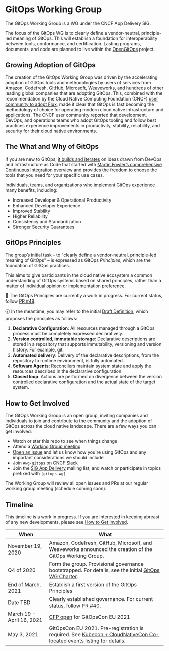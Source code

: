 # GitOps Working Group

The GitOps Working Group is a WG under the CNCF App Delivery SIG.

The focus of the GitOps WG is to clearly define a vendor-neutral, principle-led meaning of GitOps. This will establish a foundation for interoperability between tools, conformance, and certification. Lasting programs, documents, and code are planned to live within the [OpenGitOps](https://github.com/open-gitops) project.

## Growing Adoption of GitOps

The creation of the GitOps Working Group was driven by the accelerating adoption of GitOps tools and methodologies by users of services from Amazon, Codefresh, GitHub, Microsoft, Weaveworks, and hundreds of other leading global companies that are adopting GitOps.
This, combined with the recommendation by the Cloud Native Computing Foundation (CNCF) [user community to adopt Flux](https://radar.cncf.io/2020-06-continuous-delivery), made it clear that GitOps is fast becoming the methodology of choice for operating modern cloud native infrastructure and applications.
The CNCF user community reported that development, DevOps, and operations teams who adopt GitOps tooling and follow best practices experience improvements in productivity, stability, reliability, and security for their cloud native environments.

## The What and Why of GitOps

If you are new to GitOps, [it builds and iterates](https://www.weave.works/blog/gitops-operations-by-pull-request) on ideas drawn from DevOps and Infrastructure as Code that started with [Martin Fowler’s comprehensive Continuous Integration overview](https://martinfowler.com/articles/continuousIntegration.html) and provides the freedom to choose the tools that you need for your specific use cases.

Individuals, teams, and organizations who implement GitOps experience many benefits, including:

- Increased Developer & Operational Productivity
- Enhanced Developer Experience
- Improved Stability
- Higher Reliability
- Consistency and Standardization
- Stronger Security Guarantees

## GitOps Principles

The group’s initial task – to "clearly define a vendor-neutral, principle-led meaning of GitOps" – is expressed as GitOps _Principles_, which are the foundation of GitOps practices.

This aims to give participants in the cloud native ecosystem a common understanding of GitOps systems based on shared principles, rather than a matter of individual opinion or implementation preference.

🚧 The GitOps Principles are currently a work in progress. For current status, follow [PR #48](https://github.com/gitops-working-group/gitops-working-group/pull/48).

🕠 In the meantime, you may refer to the initial [Draft Definition](https://docs.google.com/document/d/11EZfvB2FFI837nMmArnyv-wizsIJvc-4_xdgfoUXF4o/view), which proposes the principles as follows:

1. **Declarative Configuration**: All resources managed through a GitOps process must be completely expressed declaratively.
2. **Version controlled, immutable storage**: Declarative descriptions are stored in a repository that supports immutability, versioning and version history. For example, git.
3. **Automated delivery**: Delivery of the declarative descriptions, from the repository to runtime environment, is fully automated.
4. **Software Agents**: Reconcilers maintain system state and apply the resources described in the declarative configuration.
5. **Closed loop**: Actions are performed on divergence between the version controlled declarative configuration and the actual state of the target system.

## How to Get Involved

The GitOps Working Group is an open group, inviting companies and individuals to join and contribute to the community and the adoption of GitOps across the cloud native landscape.
There are a few ways you can get involved:

- Watch or star this repo to see when things change
- Attend a [Working Group meeting](./MEETINGS.md)
- [Open an issue](/../../issues/new) and let us know how you're using GitOps and any important considerations we should include
- Join `#wg-gitops` on [CNCF Slack](https://slack.cncf.io/)
- Join the [SIG App Delivery](https://github.com/cncf/sig-app-delivery) mailing list, and watch or participate in topics prefixed with `[gitops-wg]`

The Working Group will review all open issues and PRs at our regular working group meeting (schedule coming soon).

## Timeline

This timeline is a work in progress.
If you are interested in keeping abreast of any new developments, please see [How to Get Involved](#how-to-get-involved).

| When | What |
| -- | -- |
| November 19, 2020 | Amazon, Codefresh, GitHub, Microsoft, and Weaveworks announced the creation of the GitOps Working Group. |
| Q4 of 2020 | Form the group. Provisional governance bootstrapped. For details, see the initial [GitOps WG Charter](https://docs.google.com/document/d/11EZfvB2FFI837nMmArnyv-wizsIJvc-4_xdgfoUXF4o/view). |
| End of March, 2021 | Establish a first version of the GitOps Principles |
| Date TBD | Clearly established governance. For current status, follow [PR #40](https://github.com/gitops-working-group/gitops-working-group/discussions/40). |
| March 19 - April 16, 2021 | [CFP open](https://docs.google.com/forms/d/e/1FAIpQLSeNahDbiEolx6WZmtxx4L65qmq7pZTX86nQAltq2uC12tCQYg/viewform) for GitOpsCon EU 2021 |
| May 3, 2021 | GitOpsCon EU 2021. Pre-registration is required. See [Kubecon + CloudNativeCon Co-located events listing](https://events.linuxfoundation.org/kubecon-cloudnativecon-europe/program/colocated-events/#gitops-con) for details. |
